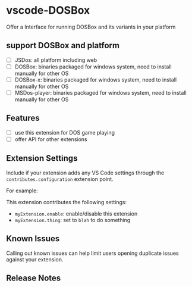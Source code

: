 # vscode-DOSBox

Offer a Interface for running DOSBox and its variants in your platform

## support DOSBox and platform

- [ ] JSDos: all platform including web
- [ ] DOSBox: binaries packaged for windows system, need to install manually for other OS
- [ ] DOSBox-x: binaries packaged for windows system, need to install manually for other OS
- [ ] MSDos-player: binaries packaged for windows system, need to install manually for other OS

## Features

- [ ] use this extension for DOS game playing
- [ ] offer API for other extensions

## Extension Settings

Include if your extension adds any VS Code settings through the `contributes.configuration` extension point.

For example:

This extension contributes the following settings:

* `myExtension.enable`: enable/disable this extension
* `myExtension.thing`: set to `blah` to do something

## Known Issues

Calling out known issues can help limit users opening duplicate issues against your extension.

## Release Notes

